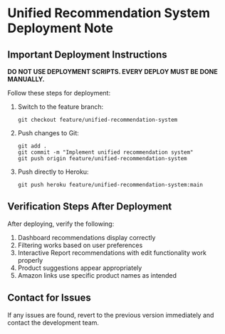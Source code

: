 # Unified Recommendation System Deployment Note

## Important Deployment Instructions

**DO NOT USE DEPLOYMENT SCRIPTS. EVERY DEPLOY MUST BE DONE MANUALLY.**

Follow these steps for deployment:

1. Switch to the feature branch:
   ```
   git checkout feature/unified-recommendation-system
   ```

2. Push changes to Git:
   ```
   git add .
   git commit -m "Implement unified recommendation system"
   git push origin feature/unified-recommendation-system
   ```

3. Push directly to Heroku:
   ```
   git push heroku feature/unified-recommendation-system:main
   ```

## Verification Steps After Deployment

After deploying, verify the following:

1. Dashboard recommendations display correctly
2. Filtering works based on user preferences
3. Interactive Report recommendations with edit functionality work properly
4. Product suggestions appear appropriately
5. Amazon links use specific product names as intended

## Contact for Issues

If any issues are found, revert to the previous version immediately and contact the development team.

